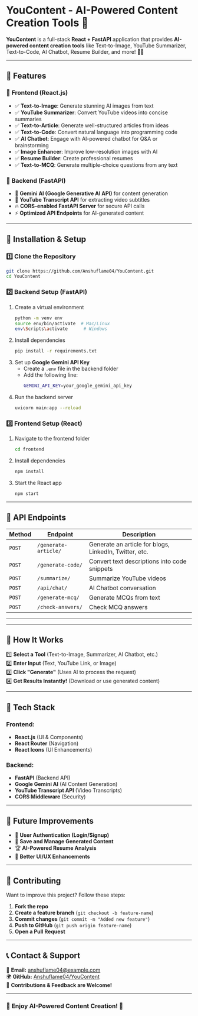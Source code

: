# **YouContent - AI-Powered Content Creation Tools** 🚀  

**YouContent** is a full-stack **React + FastAPI** application that provides **AI-powered content creation tools** like Text-to-Image, YouTube Summarizer, Text-to-Code, AI Chatbot, Resume Builder, and more! 🧠✨  

---

## 🌟 **Features**
### 🔹 **Frontend (React.js)**
- ✅ **Text-to-Image**: Generate stunning AI images from text  
- ✅ **YouTube Summarizer**: Convert YouTube videos into concise summaries  
- ✅ **Text-to-Article**: Generate well-structured articles from ideas  
- ✅ **Text-to-Code**: Convert natural language into programming code  
- ✅ **AI Chatbot**: Engage with AI-powered chatbot for Q&A or brainstorming  
- ✅ **Image Enhancer**: Improve low-resolution images with AI  
- ✅ **Resume Builder**: Create professional resumes  
- ✅ **Text-to-MCQ**: Generate multiple-choice questions from any text  

### 🔹 **Backend (FastAPI)**
- 🚀 **Gemini AI (Google Generative AI API)** for content generation  
- 🎥 **YouTube Transcript API** for extracting video subtitles  
- 🔥 **CORS-enabled FastAPI Server** for secure API calls  
- ⚡ **Optimized API Endpoints** for AI-generated content  

---

## 📌 **Installation & Setup**
### **1️⃣ Clone the Repository**
```sh
git clone https://github.com/Anshuflame04/YouContent.git
cd YouContent
```

### **2️⃣ Backend Setup (FastAPI)**
1. Create a virtual environment  
   ```sh
   python -m venv env
   source env/bin/activate  # Mac/Linux
   env\Scripts\activate      # Windows
   ```
2. Install dependencies  
   ```sh
   pip install -r requirements.txt
   ```
3. Set up **Google Gemini API Key**  
   - Create a `.env` file in the backend folder  
   - Add the following line:  
     ```sh
     GEMINI_API_KEY=your_google_gemini_api_key
     ```
4. Run the backend server  
   ```sh
   uvicorn main:app --reload
   ```

### **3️⃣ Frontend Setup (React)**
1. Navigate to the frontend folder  
   ```sh
   cd frontend
   ```
2. Install dependencies  
   ```sh
   npm install
   ```
3. Start the React app  
   ```sh
   npm start
   ```

---

## 📡 **API Endpoints**
| Method | Endpoint | Description |
|--------|----------|-------------|
| `POST` | `/generate-article/` | Generate an article for blogs, LinkedIn, Twitter, etc. |
| `POST` | `/generate-code/` | Convert text descriptions into code snippets |
| `POST` | `/summarize/` | Summarize YouTube videos |
| `POST` | `/api/chat/` | AI Chatbot conversation |
| `POST` | `/generate-mcq/` | Generate MCQs from text |
| `POST` | `/check-answers/` | Check MCQ answers |

---
---

## 🎯 **How It Works**
1️⃣ **Select a Tool** (Text-to-Image, Summarizer, AI Chatbot, etc.)  
2️⃣ **Enter Input** (Text, YouTube Link, or Image)  
3️⃣ **Click "Generate"** (Uses AI to process the request)  
4️⃣ **Get Results Instantly!** (Download or use generated content)  

---

## 🔧 **Tech Stack**
### **Frontend:**
- **React.js** (UI & Components)  
- **React Router** (Navigation)  
- **React Icons** (UI Enhancements)  

### **Backend:**
- **FastAPI** (Backend API)  
- **Google Gemini AI** (AI Content Generation)  
- **YouTube Transcript API** (Video Transcripts)  
- **CORS Middleware** (Security)  

---

## 📌 **Future Improvements**
- 🔄 **User Authentication (Login/Signup)**  
- 📂 **Save and Manage Generated Content**  
- 🏆 **AI-Powered Resume Analysis**  
- 🎨 **Better UI/UX Enhancements**  

---

## 🤝 **Contributing**
Want to improve this project? Follow these steps:  
1. **Fork the repo**  
2. **Create a feature branch** (`git checkout -b feature-name`)  
3. **Commit changes** (`git commit -m "Added new feature"`)  
4. **Push to GitHub** (`git push origin feature-name`)  
5. **Open a Pull Request**  

---

## 📞 **Contact & Support**
📧 **Email:** anshuflame04@example.com  
🌍 **GitHub:** [Anshuflame04/YouContent](https://github.com/Anshuflame04/YouContent)  
🚀 **Contributions & Feedback are Welcome!**  

---

### 🎉 **Enjoy AI-Powered Content Creation!** 🚀
